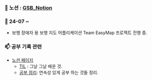 ### 💬 노션 :  [GSB_Notion](https://pizzarogsb.notion.site/)
<!--
### ⚡ 완성 포트폴리오 (2023.02.01~ 2023.05.23)
- [아마추어 야구 예약 및 기록 관리 사이트](https://github.com/makadamia0055/khFinalProjectHereO)
  - 기획 의도 : 아마추어 야구인들을 위한 구장 예약, 경기 기록, 팀 단위 매칭 서비스 등의 기능을 제공하는 사이트 개발
  - 국비 교육 과정에서 4인 팀으로 진행한 프로젝트.



### 🔭 현재 진행 중 포트폴리오 (2024.03.22~잠시 중단)
- [웹 체크리스트 제공 서비스](https://chemical-colony-5c7.notion.site/fc9eeef7ae884ff0a9a7226d566768e1?pvs=4)
  - 기획 의도 : 사용자가 체크리스트를 작성할 수 있고, 해당 체크리스트를 공유할 수 있는 사이트 개발
    - 체크리스트란?
      - 특정 직업이나 자격 등에 필요한 스킬, 능력, 경험 등을 기술하여 체크할 수 있는 기능 단위.
      - ex) 백엔드 개발자 취업을 위한 체크리스트를 만들면 -> 다른 사용자가 그 체크 리스트를 통해 해당 직업에 대한 자신의 스킬 수준을 검증하거나, 해당 체크리스트에 대한 평가, 의견 등을 남길 수 있다.
     -->
### 🔭 24-07 ~ 
- 보행 장애자 용 보행 지도 어플리케이션 Team EasyMap 프로젝트 진행 중.


### 📫 공부 기록 관련
- [노션 페이지](https://pizzarogsb.notion.site/GSB_Study-6b2af2661e78491dbf99b21fa6a9eb2f?pvs=74)
  - [TIL](https://pizzarogsb.notion.site/027d861e36ee4efbb31f8c9351a66d0f?v=4177f79047984b87bd864229590d3380&pvs=74) : 그날 그날 배운 것.
  - [공부 정리](https://pizzarogsb.notion.site/d147d950e2a54e85b0ff152d92c9ec71?v=e36d580c6a6a4e16bc7ace9241acfb63&pvs=74): 연속성 있게 공부 하는 것들 정리.

<!--
**makadamia0055/makadamia0055** is a ✨ _special_ ✨ repository because its `README.md` (this file) appears on your GitHub profile.

Here are some ideas to get you started:

- 🔭 I’m currently working on ...
- 🌱 I’m currently learning ...
- 👯 I’m looking to collaborate on ...
- 🤔 I’m looking for help with ...
- 💬 Ask me about ...
- 📫 How to reach me: ...
- 😄 Pronouns: ...
- ⚡ Fun fact: ...
-->
